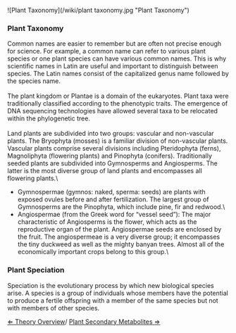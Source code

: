 ![Plant Taxonomy](/wiki/plant taxonomy.jpg "Plant Taxonomy")

### Plant Taxonomy

Common names are easier to remember but are often not precise enough for
science. For example, a common name can refer to various plant species
or one plant species can have various common names. This is why
scientific names in Latin are useful and important to distinguish
between species. The Latin names consist of the capitalized genus name
followed by the species name.\
\
The plant kingdom or Plantae is a domain of the eukaryotes. Plant taxa
were traditionally classified according to the phenotypic traits. The
emergence of DNA sequencing technologies have allowed several taxa to be
relocated within the phylogenetic tree.\
\
Land plants are subdivided into two groups: vascular and non-vascular
plants. The Bryophyta (mosses) is a familiar division of non-vascular
plants. Vascular plants comprise several divisions including
Pteridophyta (ferns), Magnoliphyta (flowering plants) and Pinophyta
(conifers). Traditionally seeded plants are subdivided into Gymnosperms
and Angiosperms. The latter is the most diverse group of land plants and
encompasses all flowering plants.\

-   Gymnospermae (gymnos: naked, sperma: seeds) are plants with exposed
    ovules before and after fertilization. The largest group of
    Gymnosperms are the Pinophyta, which include pine, fir and redwood.\
-   Angiospermae (from the Greek word for “vessel seed”): The major
    characteristic of Angiosperms is the flower, which acts as the
    reproductive organ of the plant. Angiospermae seeds are enclosed by
    the fruit. The angiospermeae is a very diverse group; it encompasses
    the tiny duckweed as well as the mighty banyan trees. Almost all of
    the economically important crops belong to this group.\

### Plant Speciation

Speciation is the evolutionary process by which new biological species
arise. A species is a group of individuals whose members have the
potential to produce a fertile offspring with a member of the same
species but not with members of other species.

[ ⇐ Theory Overview](/wiki/PlantLab "wikilink")/ [Plant Secondary Metabolites
⇒](/wiki/Plant_Secondary_Metabolites "wikilink")

